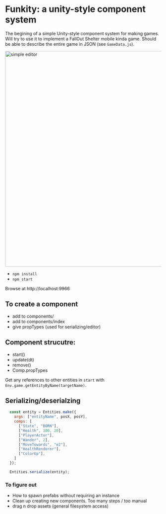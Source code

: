 # Funkity: a unity-style component system

The begining of a simple Unity-style component system for making games. Will try to use it to implement a FallOut Shelter mobile kinda game. Should be able to describe the entire game in JSON (see `GameData.js`).

<img width="694" alt="simple editor" src="https://cloud.githubusercontent.com/assets/129330/11408642/7aea8bd4-9388-11e5-8453-4a0e765e8932.png">

* `npm install`
* `npm start`

Browse at http://localhost:9966

## To create a component

* add to components/
* add to components/index
* give propTypes (used for serializing/editor)

## Component strucutre:

* start()
* update(dt)
* remove()
* Comp.propTypes

Get any references to other entities in `start` with `Env.game.getEntityByName(targetName)`.

## Serializing/deserialzing

```js
  const entity = Entities.make({
    args: ["entityName", posX, posY],
    comps: [
      ["State", "BORN"],
      ["Health", 100, 20],
      ["PlayerActor"],
      ["Wander", 2],
      ["MoveTowards", "e2"],
      ["HealthRenderer"],
      ["ColorUp"],
    ]
  });
```

```js
  Entities.serialize(entity);
```

### To figure out

* How to spawn prefabs without requiring an instance
* Clean up creating new components. Too many steps / too manual
* drag n drop assets (general filesystem access)
